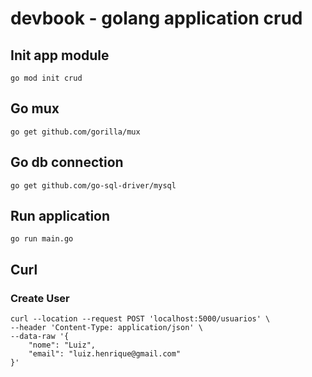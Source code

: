 # devbook - golang application crud

## Init app module
```
go mod init crud
```

## Go mux
```
go get github.com/gorilla/mux
```

## Go db connection
```
go get github.com/go-sql-driver/mysql
```

## Run application
```
go run main.go
```

## Curl 

### Create User 
```
curl --location --request POST 'localhost:5000/usuarios' \
--header 'Content-Type: application/json' \
--data-raw '{
    "nome": "Luiz",
    "email": "luiz.henrique@gmail.com"
}'
```